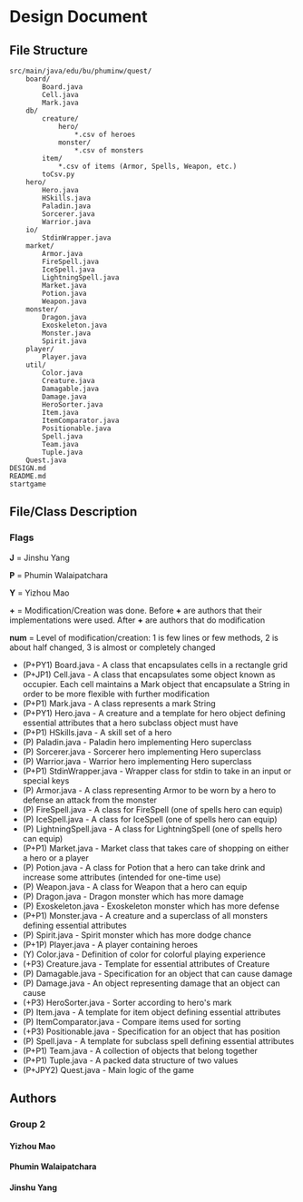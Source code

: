 # Design Document

## File Structure

```
src/main/java/edu/bu/phuminw/quest/
    board/
        Board.java
        Cell.java
        Mark.java
    db/
        creature/
            hero/
                *.csv of heroes
            monster/
                *.csv of monsters
        item/
            *.csv of items (Armor, Spells, Weapon, etc.)
        toCsv.py
    hero/
        Hero.java
        HSkills.java
        Paladin.java
        Sorcerer.java
        Warrior.java
    io/
        StdinWrapper.java
    market/
        Armor.java
        FireSpell.java
        IceSpell.java
        LightningSpell.java
        Market.java
        Potion.java
        Weapon.java
    monster/
        Dragon.java
        Exoskeleton.java
        Monster.java
        Spirit.java
    player/
        Player.java
    util/
        Color.java
        Creature.java
        Damagable.java
        Damage.java
        HeroSorter.java
        Item.java
        ItemComparator.java
        Positionable.java
        Spell.java
        Team.java
        Tuple.java
    Quest.java
DESIGN.md
README.md
startgame
```

## File/Class Description

### Flags

**J** = Jinshu Yang

**P** = Phumin Walaipatchara

**Y** = Yizhou Mao

**+** = Modification/Creation was done. Before **+** are authors that their implementations were used. After **+** are authors that do modification

**num** = Level of modification/creation: 1 is few lines or few methods, 2 is about half changed, 3 is almost or completely changed

- (P+PY1) Board.java - A class that encapsulates cells in a rectangle grid
- (P+JP1) Cell.java - A class that encapsulates some object known as occupier. Each cell maintains a Mark object that encapsulate a String in order to be more flexible with further modification
- (P+P1) Mark.java - A class represents a mark String
- (P+PY1) Hero.java - A creature and a template for hero object defining essential attributes that a hero subclass object must have
- (P+P1) HSkills.java - A skill set of a hero
- (P) Paladin.java - Paladin hero implementing Hero superclass
- (P) Sorcerer.java - Sorcerer hero implementing Hero superclass
- (P) Warrior.java - Warrior hero implementing Hero superclass
- (P+P1) StdinWrapper.java - Wrapper class for stdin to take in an input or special keys
- (P) Armor.java - A class representing Armor to be worn by a hero to defense an attack from the monster
- (P) FireSpell.java - A class for FireSpell (one of spells hero can equip)
- (P) IceSpell.java - A class for IceSpell (one of spells hero can equip)
- (P) LightningSpell.java - A class for LightningSpell (one of spells hero can equip)
- (P+P1) Market.java - Market class that takes care of shopping on either a hero or a player
- (P) Potion.java - A class for Potion that a hero can take drink and increase some attributes (intended for one-time use)
- (P) Weapon.java - A class for Weapon that a hero can equip
- (P) Dragon.java - Dragon monster which has more damage
- (P) Exoskeleton.java - Exoskeleton monster which has more defense
- (P+P1) Monster.java - A creature and a superclass of all monsters defining essential attributes
- (P) Spirit.java - Spirit monster which has more dodge chance
- (P+1P) Player.java - A player containing heroes
- (Y) Color.java - Definition of color for colorful playing experience
- (+P3) Creature.java - Template for essential attributes of Creature
- (P) Damagable.java - Specification for an object that can cause damage
- (P) Damage.java - An object representing damage that an object can cause
- (+P3) HeroSorter.java - Sorter according to hero's mark
- (P) Item.java - A template for item object defining essential attributes
- (P) ItemComparator.java - Compare items used for sorting
- (+P3) Positionable.java - Specification for an object that has position
- (P) Spell.java - A template for subclass spell defining essential attributes
- (P+P1) Team.java - A collection of objects that belong together
- (P+P1) Tuple.java - A packed data structure of two values
- (P+JPY2) Quest.java - Main logic of the game

## Authors

### Group 2

#### Yizhou Mao

#### Phumin Walaipatchara

#### Jinshu Yang
